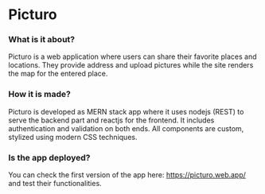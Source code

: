 # Picturo 

### What is it about?
Picturo is a web application where users can share their favorite places and locations. They provide address and upload pictures while the site renders the map for the entered place.

### How it is made?
Picturo is developed as MERN stack app where it uses nodejs (REST) to serve the backend part and reactjs for the frontend. It includes authentication and validation on both ends. All components are custom, stylized using modern CSS techniques.

### Is the app deployed?
You can check the first version of the app here: https://picturo.web.app/ and test their functionalities.



